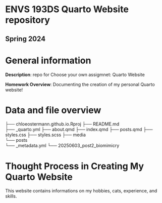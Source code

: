 # ENVS 193DS Quarto Website repository
## Spring 2024

# General information

**Description**: repo for Choose your own assigmnet: Quarto Website

**Homework Overview**: Documenting the creation of my personal Quarto website!
 

# Data and file overview
├── chloeostermann.github.io.Rproj 
├── README.md    
├── _quarto.yml
├── about.qmd
├── index.qmd
├── posts.qmd
├── styles.css
├── styles.scss
├── media  
└── posts  
    └── _metadata.yml
    └── 20250603_post2_biomimicry

# Thought Process in Creating My Quarto Website
This website contains informations on my hobbies, cats, experience, and skills. 
